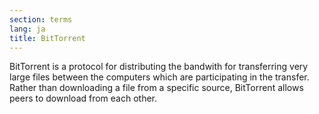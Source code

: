 ```yaml
---
section: terms
lang: ja
title: BitTorrent
---
```


BitTorrent is a protocol for distributing the bandwith for transferring very large files between the computers which are participating in the transfer. Rather than downloading a file from a specific source, BitTorrent allows peers to download from each other.
